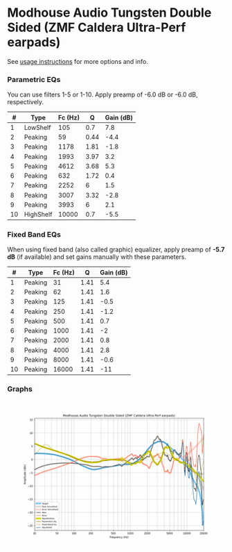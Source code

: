 # Modhouse Audio Tungsten Double Sided (ZMF Caldera Ultra-Perf earpads)
See [usage instructions](https://github.com/jaakkopasanen/AutoEq#usage) for more options and info.

### Parametric EQs
You can use filters 1-5 or 1-10. Apply preamp of -6.0 dB or -6.0 dB, respectively.

|   # | Type      |   Fc (Hz) |    Q |   Gain (dB) |
|-----|-----------|-----------|------|-------------|
|   1 | LowShelf  |       105 | 0.7  |         7.8 |
|   2 | Peaking   |        59 | 0.44 |        -4.4 |
|   3 | Peaking   |      1178 | 1.81 |        -1.8 |
|   4 | Peaking   |      1993 | 3.97 |         3.2 |
|   5 | Peaking   |      4612 | 3.68 |         5.3 |
|   6 | Peaking   |       632 | 1.72 |         0.4 |
|   7 | Peaking   |      2252 | 6    |         1.5 |
|   8 | Peaking   |      3007 | 3.32 |        -2.8 |
|   9 | Peaking   |      3993 | 6    |         2.1 |
|  10 | HighShelf |     10000 | 0.7  |        -5.5 |

### Fixed Band EQs
When using fixed band (also called graphic) equalizer, apply preamp of **-5.7 dB** (if available) and set gains manually with these parameters.

|   # | Type    |   Fc (Hz) |    Q |   Gain (dB) |
|-----|---------|-----------|------|-------------|
|   1 | Peaking |        31 | 1.41 |         5.4 |
|   2 | Peaking |        62 | 1.41 |         1.6 |
|   3 | Peaking |       125 | 1.41 |        -0.5 |
|   4 | Peaking |       250 | 1.41 |        -1.2 |
|   5 | Peaking |       500 | 1.41 |         0.7 |
|   6 | Peaking |      1000 | 1.41 |        -2   |
|   7 | Peaking |      2000 | 1.41 |         0.8 |
|   8 | Peaking |      4000 | 1.41 |         2.8 |
|   9 | Peaking |      8000 | 1.41 |        -0.6 |
|  10 | Peaking |     16000 | 1.41 |       -11   |

### Graphs
![](./Modhouse%20Audio%20Tungsten%20Double%20Sided%20(ZMF%20Caldera%20Ultra-Perf%20earpads).png)
